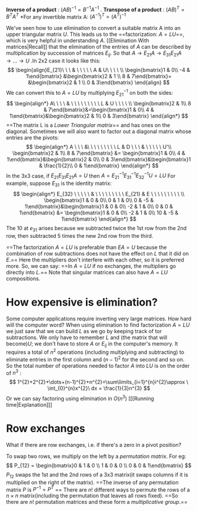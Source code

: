 **Inverse of a product** : $(AB)^{-1} = B^{-1}A^{-1}$ .
**Transpose of a product** : $(AB)^{T}= B^{T}A^T$ 
*For any invertible matrix A: $(A^{-1})^{T}= (A^T)^{-1}$ 

We've seen how to use elimination to convert a suitable matrix A into an upper triangular matrix $U$.
This leads us to the ==factorization: $A=LU$==, which is very helpful in understanding $A$.
[[Elimination With matrices|Recall]] that the elimination of the entries of $A$ can be described by multiplication by succession of matrices $E_{ij}$. So that $A\longrightarrow E_{21}A \longrightarrow E_{31}E_{21}A\longrightarrow \dots \longrightarrow U$ .In 2x2 case it looks like this:
$$
\begin{align}E_{21}\ \ \  & \ \ \ \ \ A  &  U\ \ \ \  \\
\begin{bmatrix}1 & 0\\
-4 & 1\end{bmatrix}
&\begin{bmatrix}2 & 1 \\ 8 & 7\end{bmatrix}= &\begin{bmatrix}2 & 1 \\ 0 & 3\end{bmatrix}
\end{align}
$$
We can convert this to $A=LU$ by multiplying $E_{21}^{-1}$ on both the sides:
$$
\begin{align*}
A\ \ \ \  & \  \  \ \ \ \ \ \ \  L & U \ \ \ \ \\
\begin{bmatrix}2 & 1\\
8 & 7\end{bmatrix}&=\begin{bmatrix}1 & 0\\
4 & 1\end{bmatrix}&\begin{bmatrix}2 & 1\\
0 & 3\end{bmatrix}
\end{align*}
$$
==The matrix L is a *Lower Triangular matrix*== and has ones on the diagonal.
Sometimes we will also want to factor out a diagonal matrix whose entries are the pivots:
$$
\begin{align*}
A \ \ \ &\ \ \ \ \ \ \ \ \ L & D \ \ \ & \ \ \ \ \ U'\\
\begin{bmatrix}2 & 1\\
8 & 7\end{bmatrix} &= \begin{bmatrix}1 & 0\\
4 & 1\end{bmatrix}&\begin{bmatrix}2 & 0\\
0 & 3\end{bmatrix}&\begin{bmatrix}1 & \frac{1}{2}\\
0 & 1\end{bmatrix} 
\end{align*}
$$
In the 3x3 case, if $E_{21}E_{31}E_{21}A = U$ then $A = E_{21}^{-1}E_{31}^{-1}E_{32}^{-1}U = LU$ 
For example, suppose $E_{31}$ is the identity matrix:
$$
\begin{align*}
E_{32} \ \ \ \ \ & \ \ \ \ \ \ \ \ \ E_{21} & E \ \ \ \ \ \ \ \ \ \\
\begin{bmatrix}1 & 0 & 0\\
0 & 1 & 0\\
0 & -5 & 1\end{bmatrix}&\begin{bmatrix}1 & 0 & 0\\
-2 & 1 & 0\\
0 & 0 & 1\end{bmatrix} &= \begin{bmatrix}1 & 0 & 0\\
-2 & 1 & 0\\
10 & -5 & 1\end{bmatrix}
\end{align*}
$$
The 10 at $e_{31}$ arises because we subtracted twice the 1st row from the 2nd row, then subtracted 5 times the new 2nd row from the third.

==The factorization $A =LU$ is preferable than $EA=U$ because the combination of row subtractions does not have the effect on $L$ that it did on $E$.==
Here the multipliers don't interfere with each other, so it is preferred more.
So, we can say:
==In $A=LU$ if no exchanges, the multipliers go directly into $L$.==
Note that singular matrices can also have $A=LU$ compositions.

# How expensive is elimination?

Some computer applications require inverting very large matrices. How hard will the computer word?
When using elimination to find factorization $A=LU$ we just saw that we can build $L$ as we go by keeping track of tor subtractions. We only have to remember $L$ and (the matrix that will become)$U$; we don't have to store $A$ or $E_{ij}$ in the computer's memory.
It requires a total of $n^2$ operations (including multiplying and subtracting) to eliminate entries in the first column and $(n-1)^{2}$ for the second and so on.
So the total number of operations needed to factor $A$ into $LU$ is on the order of $n^3$ :
$$
1^{2}+2^{2}+\dots+(n-1)^{2}+n^{2}=\sum\limits_{i=1}^{n}i^{2}\approx \ \int_{0}^{n}x^{2}\ dx = \frac{1}{3}n^{3}
$$
Or we can say factoring using elimination in $O(n^3)$ \[[[Running time|Explanation]]]

# Row exchanges

What if there are row exchanges, i.e. if there's a zero in a pivot position?

To swap two rows, we multiply on the left by a *permutation matrix*. For eg:
$$
P_{12} = \begin{bmatrix}0 & 1 & 0 \\ 1 & 0 & 0 \\ 0 & 0 & 1\end{bmatrix}
$$
$P_{12}$ swaps the 1st and the 2nd rows of a 3x3 matrix(it swaps columns if it is multiplied on the right of the matrix).
==The inverse of any permutation matrix $P$ is $P^{-1} = P^T$ ==
There are $n!$ different ways to permute the rows of a $n\times n$ matrix(including the permutation that leaves all rows fixed).
==So there are $n!$ permutation matrices and these form a *multiplicative group*.==



